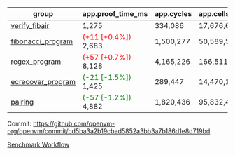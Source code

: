 | group | app.proof_time_ms | app.cycles | app.cells_used | leaf.proof_time_ms | leaf.cycles | leaf.cells_used |
| -- | -- | -- | -- | -- | -- | -- |
| [verify_fibair](https://github.com/openvm-org/openvm/blob/benchmark-results/benchmarks-pr/1597/verify_fibair-cd5ba3a2b19cbad5852a3bb3a7b186d1e8d719bd.md) | 1,275 |  334,086 |  17,676,626 |- | - | - |
| [fibonacci_program](https://github.com/openvm-org/openvm/blob/benchmark-results/benchmarks-pr/1597/fibonacci-cd5ba3a2b19cbad5852a3bb3a7b186d1e8d719bd.md) |<span style='color: red'>(+11 [+0.4%])</span> 2,683 |  1,500,277 |  50,589,503 |- | - | - |
| [regex_program](https://github.com/openvm-org/openvm/blob/benchmark-results/benchmarks-pr/1597/regex-cd5ba3a2b19cbad5852a3bb3a7b186d1e8d719bd.md) |<span style='color: red'>(+57 [+0.7%])</span> 8,128 |  4,165,226 |  166,511,152 |- | - | - |
| [ecrecover_program](https://github.com/openvm-org/openvm/blob/benchmark-results/benchmarks-pr/1597/ecrecover-cd5ba3a2b19cbad5852a3bb3a7b186d1e8d719bd.md) |<span style='color: green'>(-21 [-1.5%])</span> 1,425 |  289,447 |  14,470,186 |- | - | - |
| [pairing](https://github.com/openvm-org/openvm/blob/benchmark-results/benchmarks-pr/1597/pairing-cd5ba3a2b19cbad5852a3bb3a7b186d1e8d719bd.md) |<span style='color: green'>(-57 [-1.2%])</span> 4,882 |  1,820,436 |  95,832,407 |- | - | - |


Commit: https://github.com/openvm-org/openvm/commit/cd5ba3a2b19cbad5852a3bb3a7b186d1e8d719bd

[Benchmark Workflow](https://github.com/openvm-org/openvm/actions/runs/14629863833)
